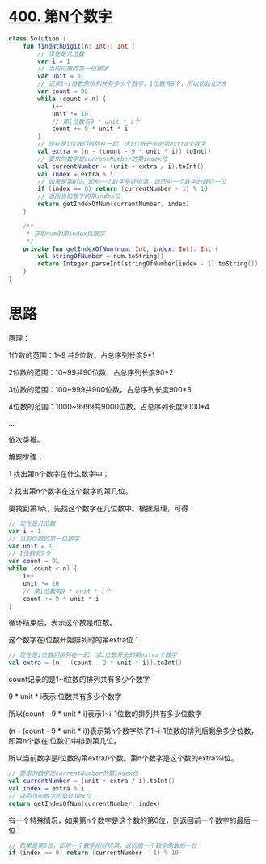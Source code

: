 # [400. 第N个数字](https://leetcode-cn.com/problems/nth-digit/)

```kotlin
class Solution {
    fun findNthDigit(n: Int): Int {
        // 现在是几位数
        var i = 1
        // 当前位数的第一位数字
        var unit = 1L
        // 记录1~i位数的排列共有多少个数字，1位数有9个，所以初始化为9
        var count = 9L
        while (count < n) {
            i++
            unit *= 10
            // 第i位数有9 * unit * i个
            count += 9 * unit * i
        }
        // 现在是i位数们排列在一起，求i位数开头的第extra个数字
        val extra = (n - (count - 9 * unit * i)).toInt()
        // 要求的数字是currentNumber的第index位
        val currentNumber = (unit + extra / i).toInt()
        val index = extra % i
        // 如果是第0位，即前一个数字刚好排满，返回前一个数字的最后一位
        if (index == 0) return (currentNumber - 1) % 10
        // 返回当前数字的第index位
        return getIndexOfNum(currentNumber, index)
    }

    /**
     * 获取num的第index位数字
     */
    private fun getIndexOfNum(num: Int, index: Int): Int {
        val stringOfNumber = num.toString()
        return Integer.parseInt(stringOfNumber[index - 1].toString())
    }
}
```

# 思路

原理：

1位数的范围：1~9 共9位数，占总序列长度9*1

2位数的范围：10~99共90位数，占总序列长度90*2

3位数的范围：100~999共900位数，占总序列长度900*3

4位数的范围：1000~9999共9000位数，占总序列长度9000*4

...

依次类推。

解题步骤：

1.找出第n个数字在什么数字中；

2.找出第n个数字在这个数字的第几位。

要找到第1点，先找这个数字在几位数中。根据原理，可得：

```kotlin
// 现在是几位数
var i = 1
// 当前位数的第一位数字
var unit = 1L
// 1位数有9个
var count = 9L
while (count < n) {
    i++
    unit *= 10
    // 第i位数有9 * unit * i个
    count += 9 * unit * i
}
```

循环结束后，表示这个数是i位数。

这个数字在i位数开始排列时的第extra位：

```kotlin
// 现在是i位数们排列在一起，求i位数开头的第extra个数字
val extra = (n - (count - 9 * unit * i)).toInt()
```

count记录的是1~i位数的排列共有多少个数字

9 * unit * i表示i位数共有多少个数字

所以(count - 9 * unit * i)表示1~i-1位数的排列共有多少位数字

(n - (count - 9 * unit * i))表示第n个数字除了1~i-1位数的排列后剩余多少位数，即第n个数在i位数们中排到第几位。

所以当前数字是i位数的第extra/i个数。第n个数字是这个数的extra%i位。

```kotlin
// 要求的数字是currentNumber的第index位
val currentNumber = (unit + extra / i).toInt()
val index = extra % i
// 返回当前数字的第index位
return getIndexOfNum(currentNumber, index)
```

有一个特殊情况，如果第n个数字是这个数的第0位，则返回前一个数字的最后一位：

```kotlin
// 如果是第0位，即前一个数字刚好排满，返回前一个数字的最后一位
if (index == 0) return (currentNumber - 1) % 10
```

